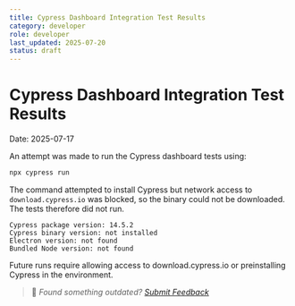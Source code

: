 ```yaml
---
title: Cypress Dashboard Integration Test Results
category: developer
role: developer
last_updated: 2025-07-20
status: draft
---
```

# Cypress Dashboard Integration Test Results

Date: 2025-07-17

An attempt was made to run the Cypress dashboard tests using:

```bash
npx cypress run
```

The command attempted to install Cypress but network access to `download.cypress.io` was blocked, so the binary could not be downloaded. The tests therefore did not run.

```
Cypress package version: 14.5.2
Cypress binary version: not installed
Electron version: not found
Bundled Node version: not found
```

Future runs require allowing access to download.cypress.io or preinstalling Cypress in the environment.

> 💬 *Found something outdated? [Submit Feedback](../feedback.md)*
